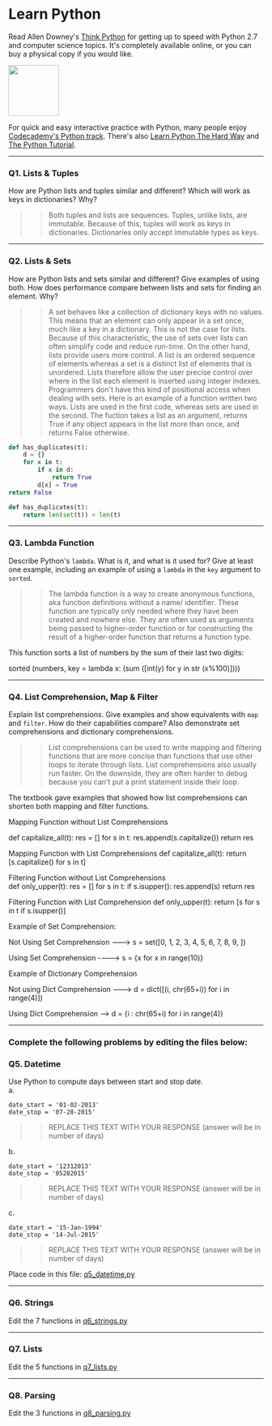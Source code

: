 # Learn Python

Read Allen Downey's [Think Python](http://www.greenteapress.com/thinkpython/) for getting up to speed with Python 2.7 and computer science topics. It's completely available online, or you can buy a physical copy if you would like.

<a href="http://www.greenteapress.com/thinkpython/"><img src="img/think_python.png" style="width: 100px;" target="_blank"></a>

For quick and easy interactive practice with Python, many people enjoy [Codecademy's Python track](http://www.codecademy.com/en/tracks/python). There's also [Learn Python The Hard Way](http://learnpythonthehardway.org/book/) and [The Python Tutorial](https://docs.python.org/2/tutorial/).

---

### Q1. Lists &amp; Tuples

How are Python lists and tuples similar and different? Which will work as keys in dictionaries? Why?

>> Both tuples and lists are sequences. Tuples, unlike lists, are immutable. Because of this, tuples will work as keys in dictionaries. Dictionaries only accept immutable types as keys.

---

### Q2. Lists &amp; Sets

How are Python lists and sets similar and different? Give examples of using both. How does performance compare between lists and sets for finding an element. Why?

>> A set behaves like a collection of dictionary keys with no values. This means that an element can only appear in a set once, much like a key in a dictionary. This is not the case for lists. Because of this characteristic, the use of sets over lists can often simplify code and reduce run-time.   On the other hand, lists provide users more control. A list is an ordered sequence of elements whereas a set is a distinct list of elements that is unordered. Lists therefore allow the user precise control over where in the list each element is inserted using integer indexes. Programmers don't have this kind of positional access when dealing with sets.  Here is an example of a function written two ways. Lists are used in the first code, whereas sets are used in the second. The fuction takes a list as an argument, returns True if any object appears in the list more than once, and returns False otherwise.

```python
def has_duplicates(t):
    d = {}
    for x in t:
        if x in d:
            return True
        d[x] = True
return False

def has_duplicates(t):
    return len(set(t)) < len(t)
```



---

### Q3. Lambda Function

Describe Python's `lambda`. What is it, and what is it used for? Give at least one example, including an example of using a `lambda` in the `key` argument to `sorted`.

>> The lambda function is a way to create anonymous functions, aka function definitions without a name/ identifier. These function are typically only needed where they have been created and nowhere else. They are often used as arguments being passed to higher-order function or for constructing the result of a higher-order function that returns a function type. 

This function sorts a list of numbers by the sum of their last two digits: 

sorted (numbers, key = lambda x: (sum  ([int(y) for y in str (x%100)])))

---

### Q4. List Comprehension, Map &amp; Filter

Explain list comprehensions. Give examples and show equivalents with `map` and `filter`. How do their capabilities compare? Also demonstrate set comprehensions and dictionary comprehensions.

>> List comprehensions can be used to write mapping and filtering functions that are more concise than functions that use other loops to iterate through lists. List comprehensions also usually run faster. On the downside, they are often harder to debug because you can't put a print statement inside their loop.

The textbook gave examples that showed how list comprehensions can shorten both mapping and filter functions. 

Mapping Function without List Comprehensions 

def capitalize_all(t):
    res = []
    for s in t:
        res.append(s.capitalize())
return res

Mapping Function with List Comprehensions 
def capitalize_all(t):
    return [s.capitalize() for s in t]
    
Filtering Function without List Comprehensions    
def only_upper(t):
    res = []
    for s in t:
        if s.isupper():
            res.append(s)
    return res

Filtering Function with List Comprehension
def only_upper(t):
    return [s for s in t if s.isupper()]

Example of Set Comprehension:

Not Using Set Comprehension ---> s = set([0, 1, 2, 3, 4, 5, 6, 7, 8, 9, ])

Using Set Comprehension ----> s = {x for x in range(10)}

Example of Dictionary Comprehension

Not using Dict Comprehension ---> d = dict([(i, chr(65+i)) for i in range(4)])

Using Dict Comprehension --> d = {i : chr(65+i) for i in range(4)}


---

### Complete the following problems by editing the files below:

### Q5. Datetime
Use Python to compute days between start and stop date.   
a.  

```
date_start = '01-02-2013'    
date_stop = '07-28-2015'
```

>> REPLACE THIS TEXT WITH YOUR RESPONSE (answer will be in number of days)

b.  
```
date_start = '12312013'  
date_stop = '05282015'  
```

>> REPLACE THIS TEXT WITH YOUR RESPONSE (answer will be in number of days)

c.  
```
date_start = '15-Jan-1994'      
date_stop = '14-Jul-2015'  
```

>> REPLACE THIS TEXT WITH YOUR RESPONSE  (answer will be in number of days)

Place code in this file: [q5_datetime.py](python/q5_datetime.py)

---

### Q6. Strings
Edit the 7 functions in [q6_strings.py](python/q6_strings.py)

---

### Q7. Lists
Edit the 5 functions in [q7_lists.py](python/q7_lists.py)

---

### Q8. Parsing
Edit the 3 functions in [q8_parsing.py](python/q8_parsing.py)





